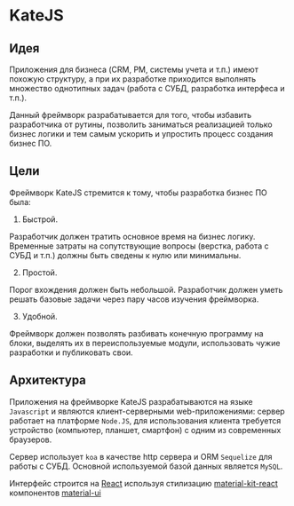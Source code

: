 # KateJS

## Идея

Приложения для бизнеса (CRM, PM, системы учета и т.п.) имеют похожую структуру,
а при их разработке приходится выполнять множество однотипных задач
(работа с СУБД, разработка интерфеса и т.п.).

Данный фреймворк разрабатывается для того, чтобы избавить разработчика
от рутины, позволить заниматься реализацией только бизнес логики и
тем самым ускорить и упростить процесс создания бизнес ПО.


## Цели

Фреймворк KateJS стремится к тому, чтобы разработка бизнес ПО была:

1. Быстрой.

Разработчик должен тратить основное время на бизнес логику.
Временные затраты на сопутствующие вопросы (верстка, работа с СУБД и т.п.)
должны быть сведены к нулю или минимальны.

2. Простой.

Порог вхождения должен быть небольшой.
Разработчик должен уметь решать базовые задачи через пару часов изучения фреймворка.

3. Удобной.

Фреймворк должен позволять разбивать конечную программу на блоки, выделять их в переиспользуемые модули,
использовать чужие разработки и публиковать свои.


## Архитектура

Приложения на фреймворке KateJS разрабатываются на языке `Javascript` и являются
клиент-серверными web-приложениями: сервер работает на платформе `Node.JS`,
для использования клиента требуется устройство (компьютер, планшет, смартфон)
 с одним из современных браузеров.

Сервер использует `koa` в качестве http сервера и ORM `Sequelize` для работы с СУБД.
Основной используемой базой данных является `MySQL`.

Интерфейс строится на [React](https://reactjs.org/) используя стилизацию [material-kit-react](https://github.com/creativetimofficial/material-kit-react) компонентов [material-ui](https://material-ui.com/)
